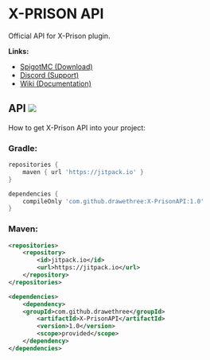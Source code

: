 # X-PRISON API
Official API for X-Prison plugin.

**Links:**
- [SpigotMC (Download)](https://www.spigotmc.org/resources/86845/)
- [Discord (Support)](https://discord.gg/ZeSkmEC6mG)
- [Wiki (Documentation)](https://github.com/Drawethree/X-Prison/wiki)

## API [![](https://jitpack.io/v/drawethree/X-PrisonAPI.svg)](https://jitpack.io/#drawethree/X-PrisonAPI)
How to get X-Prison API into your project:

### Gradle:
```groovy
repositories {
    maven { url 'https://jitpack.io' }
}

dependencies {
    compileOnly 'com.github.drawethree:X-PrisonAPI:1.0'
}
```

### Maven:
```xml
<repositories>
    <repository>
        <id>jitpack.io</id>
        <url>https://jitpack.io</url>
    </repository>
</repositories>

<dependencies>
    <dependency>
	<groupId>com.github.drawethree</groupId>
        <artifactId>X-PrisonAPI</artifactId>
        <version>1.0</version>
        <scope>provided</scope>
    </dependency>
</dependencies>
```
